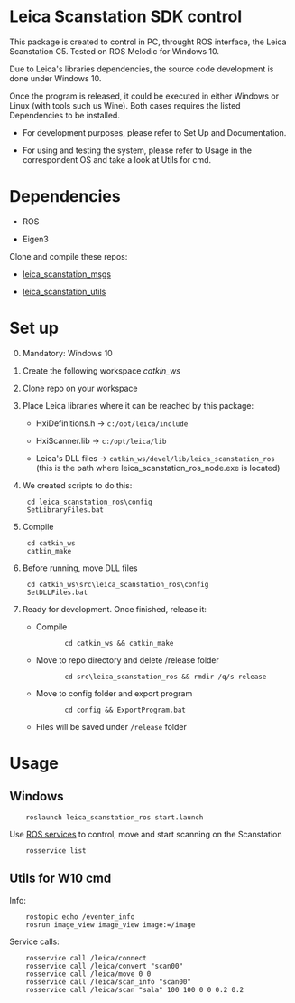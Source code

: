 # Leica Scanstation SDK control

This package is created to control in PC, throught ROS interface, the Leica Scanstation C5.
Tested on ROS Melodic for Windows 10.

Due to Leica's libraries dependencies, the source code development is done under Windows 10. 

Once the program is released, it could be executed in either Windows or Linux (with tools such us Wine).
Both cases requires the listed Dependencies to be installed. 

- For development purposes, please refer to Set Up and Documentation.

- For using and testing the system, please refer to Usage in the correspondent OS and take a look at Utils for cmd.

# Dependencies #

- ROS

- Eigen3

Clone and compile these repos:

- [leica_scanstation_msgs](https://bitbucket.org/ayr_catec/leica_scanstation_msgs/src/master/)

- [leica_scanstation_utils](https://bitbucket.org/ayr_catec/leica_scanstation_utils/src/master/)

# Set up #
0. Mandatory: Windows 10
1. Create the following workspace *catkin_ws*
2. Clone repo on your workspace
3. Place Leica libraries where it can be reached by this package:

   - HxiDefinitions.h -> `c:/opt/leica/include`

   - HxiScanner.lib -> `c:/opt/leica/lib`

   - Leica's DLL files -> `catkin_ws/devel/lib/leica_scanstation_ros`  
   (this is the path where leica_scanstation_ros_node.exe is located) 

4. We created scripts to do this: 

        cd leica_scanstation_ros\config
        SetLibraryFiles.bat

5. Compile

        cd catkin_ws
        catkin_make

6. Before running, move DLL files

        cd catkin_ws\src\leica_scanstation_ros\config
        SetDLLFiles.bat

7. Ready for development. Once finished, release it:
   
   - Compile

                cd catkin_ws && catkin_make

   - Move to repo directory and delete /release folder
        
                cd src\leica_scanstation_ros && rmdir /q/s release

   - Move to config folder and export program

                cd config && ExportProgram.bat

   - Files will be saved under `/release` folder


# Usage #
## Windows

        roslaunch leica_scanstation_ros start.launch

Use [ROS services](#utils-for-w10-cmd) to control, move and start scanning on the Scanstation

        rosservice list

## Utils for W10 cmd
Info:

        rostopic echo /eventer_info
        rosrun image_view image_view image:=/image

Service calls:

        rosservice call /leica/connect
        rosservice call /leica/convert "scan00"
        rosservice call /leica/move 0 0
        rosservice call /leica/scan_info "scan00"
        rosservice call /leica/scan "sala" 100 100 0 0 0.2 0.2
